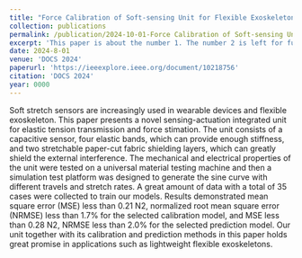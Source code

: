 ```yaml
---
title: "Force Calibration of Soft-sensing Unit for Flexible Exoskeleton"
collection: publications
permalink: /publication/2024-10-01-Force Calibration of Soft-sensing Unit for Flexible Exoskeleton
excerpt: 'This paper is about the number 1. The number 2 is left for future work.'
date: 2024-8-01
venue: 'DOCS 2024'
paperurl: 'https://ieeexplore.ieee.org/document/10218756'
citation: 'DOCS 2024'
year: 0000
---
```


Soft stretch sensors are increasingly used in wearable devices and flexible exoskeleton. This paper presents a novel sensing-actuation integrated unit for elastic tension transmission and force stimation. The unit consists of a capacitive sensor, four elastic bands, which can provide enough stiffness, and two stretchable paper-cut fabric shielding layers, which can greatly shield the external interference. The mechanical and electrical properties of the unit were tested on a universal material testing machine and then a simulation test platform was designed to generate the sine curve with different travels and stretch rates. A great amount of data with a total of 35 cases were collected to train our models. Results demonstrated mean square error (MSE) less than 0.21 N2, normalized root mean square error (NRMSE) less than 1.7% for the selected calibration model, and MSE less than 0.28 N2, NRMSE less than 2.0% for the selected prediction model. Our unit together with its calibration and prediction methods in this paper holds great promise in applications such as lightweight flexible exoskeletons.
